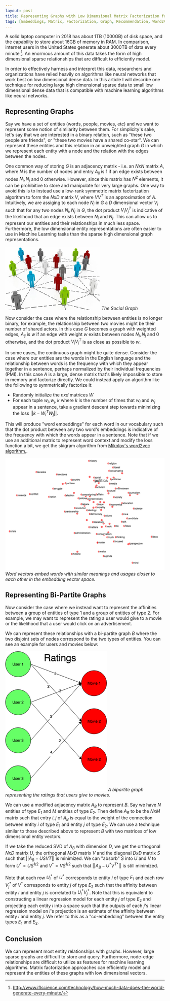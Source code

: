 ```yaml
---
layout: post
title: Representing Graphs with Low Dimensional Matrix Factorization for Fun and Profit
tags: [Embeddings, Matrix, Factorization, Graph, Recommendation, Word2Vec]
---
```

<script> 
  (function(i,s,o,g,r,a,m){i['GoogleAnalyticsObject']=r;i[r]=i[r]||function(){
  (i[r].q=i[r].q||[]).push(arguments)},i[r].l=1*new Date();a=s.createElement(o),
  m=s.getElementsByTagName(o)[0];a.async=1;a.src=g;m.parentNode.insertBefore(a,m)
  })(window,document,'script','https://www.google-analytics.com/analytics.js','ga');

  ga('create', 'UA-82391879-1', 'auto');
  ga('send', 'pageview');

</script>

A solid laptop computer in 2018 has about 1TB (1000GB) of disk space, and the capability to store about 16GB of memory in RAM. In comparison, internet users in the United States generate about 3000TB of data every minute [^footnote]. An enormous amount of this data takes the form of high dimensional sparse relationships that are difficult to efficiently model. 

In order to effectively harness and interpret this data, researchers and organizations have relied heavily on algorithms like neural networks that work best on low dimensional dense data. In this article I will describe one technique for reducing large high dimensional sparse data to small low dimensional dense data that is compatible with machine learning algorithms like neural networks. 


## Representing Graphs

Say we have a set of entities (words, people, movies, etc) and we want to represent some notion of similarity between them. For simplicity's sake, let's say that we are interested in a binary relation, such as "these two people are friends", or "these two movies have a shared co-star". We can represent these entities and this relation in an unweighted graph $G$ in which we represent each entity with a node and the relation with the edges between the nodes.

One common way of storing $G$ is an adjacency matrix - i.e. an $NxN$ matrix $A$, where $N$ is the number of nodes and entry $A_{ij}$ is $1$ if an edge exists between nodes $N_{i}, N_{j}$ and $0$ otherwise. However, since this matrix has $N^2$ elements, it can be prohibitive to store and manipulate for very large graphs. One way to avoid this is to instead use a low-rank symmetric matrix factorization algorithm to form the $NxD$ matrix $V$, where $VV^{T}$ is an approximation of $A$. Intuitively, we are assiging to each node $N_i$ in $G$ a $D$ dimensional vector $V_i$ such that for any two nodes $N_i, N_j$ in $G$, the dot product $V_{i}V_{j}^{T}$ is indicative of the likelihood that an edge exists between $N_{i}$ and $N_{j}$. This can allow us to represent our entities and their relationships in much less space. Furthermore, the low dimensional entity representations are often easier to use in Machine Learning tasks than the sparse high dimensional graph representations.

![The Social Graph](/img/social-graph-300.jpg)
*The Social Graph*

Now consider the case where the relationship between entities is no longer binary, for example, the relationship between two movies might be their number of shared actors. In this case $G$ becomes a graph with weighted edges, $A_{ij}$ is $w$ if an edge with weight $w$ exists between nodes $N_{i}, N_{j}$ and $0$ otherwise, and the dot product $V_{i}V_{j}^{T}$ is as close as possible to $w$. 

In some cases, the continuous graph might be quite dense. Consider the case where our entities are the words in the English language and the relationship between words is the frequency with which they appear together in a sentence, perhaps normalized by their individual frequencies (PMI). In this case $A$ is a large, dense matrix that's 
likely impossible to store in memory and factorize directly. We could instead apply an algorithm like the following to symmetrically factorize it:

- Randomly initialize the $nxd$ matrices $W$ 
- For each tuple $w_i,w_j,k$ where $k$ is the number of times that $w_i$ and $w_j$ appear in a sentence, take a gradient descent step towards minimizing the loss $||k - W_{i}^{T}W_{j}||$. 

This will produce "word embeddings" for each word in our vocabulary such that the dot product between any two word's embeddings is indicative of the frequency with which the words appear in a sentence. Note that if we use an additional matrix to represent word context and modify the loss function a bit, we get the skigram algorithm from [Mikolov's word2vec algorithm.](https://arxiv.org/pdf/1310.4546.pdf).
 
![W2V](/img/w2v2.png)
*Word vectors embed words with similar meanings and usages closer to each other in the embedding vector space.*

## Representing Bi-Partite Graphs

Now consider the case where we instead want to represent the affinities between a group of entities of type 1 and a group of entities of type 2. For example, we may want to represent the rating a user would give to a movie or the likelihood that a user would click on an advertisement.

We can represent these relationships with a bi-partite graph $B$ where the two disjoint sets of nodes correspond to the two types of entities. You can see an example for users and movies below:

 
![W2V](/img/MovieRecs.png)
*A bipartite graph representing the ratings that users give to movies.*


We can use a modified adjacency matrix $A_{B}$ to represent $B$. Say we have $N$ entities of type $E_1$ and $M$ entities of type $E_2$. Then define $A_{B}$ to be the $NxM$ matrix such that entry $i,j$ of $A_{B}$ is equal to the weight of the connection between entity $i$ of type $E_1$ and entity $j$ of type $E_2$. We can use a technique similar to those described above to represent $B$ with two matrices of low dimensional entity vectors.

If we take the reduced SVD of $A_{B}$ with dimension $D$, we get the orthogonal $NxD$ matrix $U$, the orthogonal $MxD$ matrix $V$ and the diagonal $DxD$ matrix $S$ such that $||A_B - USV{T}||$ is minimized. We can "absorb" $S$ into $U$ and $V$ to form $U^{*}=US^{1/2}$ and $V^{*}=VS^{1/2}$ such that $||A_B - U^{*}V^{T*}||$ is still minimized.

Note that each row $U_i^{*}$ of $U^{*}$ corresponds to entity $i$ of type $E_1$ and each row $V_j^{*}$ of $V^{*}$ corresponds to entity $j$ of type $E_2$ such that the affinity between entity $i$ and entity $j$ is correlated to $U_i^{*}V_j^{*}$. Note that this is equivalent to constructing a linear regression model for each entity $j$ of type $E_2$ and projecting each entity $i$ into a space such that the outputs of each $j$'s linear regression model on $i$'s projection is an estimate of the affinity between entity $i$ and entity $j$. We refer to this as a "co-embedding" between the entity types $E_1$ and $E_2$. 

## Conclusion

We can represent most entity relationships with graphs. However, large sparse graphs are difficult to store and query. Furthermore, node-edge relationships are difficult to utilize as features for machine learning algorithms. Matrix factorization approaches can efficiently model and represent the entities of these graphs with low dimensional vectors.




[^footnote]: http://www.iflscience.com/technology/how-much-data-does-the-world-generate-every-minute/



<!-- 


Co-embeddings
  - definition, similarity metrics, pairing quickly, nearest neighbor
  - example with matrix factorization
  - formulation of co-embeddings as linear classifiers and exemplars
    - for their usage in downstream tasks
    - is there a way to formalize this (i.e. a linear relationship between one task and another)?

Folding in with Co-Embeddings
  - define the new entity problem
  - define the new relationship/iterative update problem

SVD formulation for updates
  - updating new entities
  - iterative embedding space update with SVD

Non-SVD matrix factorization formulation
  - How can ALS be wrong with simple method? How does average not account for best and push away from others?
  - 

Feature based approaches
  - Network factorization

Nearest Neighbor Index update
  - 
 -->